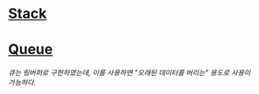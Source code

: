 # [Stack](./Stack/IntStack.java)
# [Queue](./Queue/IntQueue.java)
###### 큐는 링버퍼로 구현하였는데, 이를 사용하면 "오래된 데이터를 버리는" 용도로 사용이 가능하다.